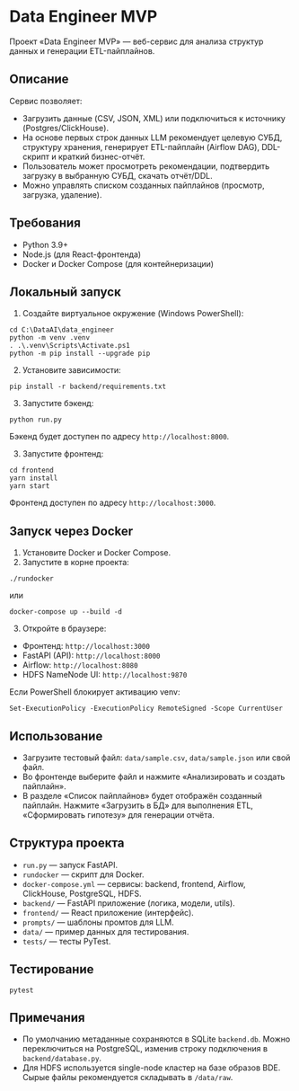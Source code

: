 # Data Engineer MVP

Проект «Data Engineer MVP» — веб-сервис для анализа структур данных и генерации ETL-пайплайнов.

## Описание

Сервис позволяет:
- Загрузить данные (CSV, JSON, XML) или подключиться к источнику (Postgres/ClickHouse).
- На основе первых строк данных LLM рекомендует целевую СУБД, структуру хранения, генерирует ETL-пайплайн (Airflow DAG), DDL-скрипт и краткий бизнес-отчёт.
- Пользователь может просмотреть рекомендации, подтвердить загрузку в выбранную СУБД, скачать отчёт/DDL.
- Можно управлять списком созданных пайплайнов (просмотр, загрузка, удаление).

## Требования

- Python 3.9+
- Node.js (для React-фронтенда)
- Docker и Docker Compose (для контейнеризации)

## Локальный запуск

1. Создайте виртуальное окружение (Windows PowerShell):

```
cd C:\DataAI\data_engineer
python -m venv .venv
. .\.venv\Scripts\Activate.ps1
python -m pip install --upgrade pip
```

2. Установите зависимости:

```
pip install -r backend/requirements.txt
```

3. Запустите бэкенд:

```
python run.py
```

Бэкенд будет доступен по адресу `http://localhost:8000`.

3. Запустите фронтенд:

```
cd frontend
yarn install
yarn start
```

Фронтенд доступен по адресу `http://localhost:3000`.

## Запуск через Docker

1. Установите Docker и Docker Compose.
2. Запустите в корне проекта:

```
./rundocker
```

или

```
docker-compose up --build -d
```

3. Откройте в браузере:
- Фронтенд: `http://localhost:3000`
- FastAPI (API): `http://localhost:8000`
- Airflow: `http://localhost:8080`
- HDFS NameNode UI: `http://localhost:9870`

Если PowerShell блокирует активацию venv:

```
Set-ExecutionPolicy -ExecutionPolicy RemoteSigned -Scope CurrentUser
```

## Использование

- Загрузите тестовый файл: `data/sample.csv`, `data/sample.json` или свой файл.
- Во фронтенде выберите файл и нажмите «Анализировать и создать пайплайн».
- В разделе «Список пайплайнов» будет отображён созданный пайплайн. Нажмите «Загрузить в БД» для выполнения ETL, «Сформировать гипотезу» для генерации отчёта.

## Структура проекта

- `run.py` — запуск FastAPI.
- `rundocker` — скрипт для Docker.
- `docker-compose.yml` — сервисы: backend, frontend, Airflow, ClickHouse, PostgreSQL, HDFS.
- `backend/` — FastAPI приложение (логика, модели, utils).
- `frontend/` — React приложение (интерфейс).
- `prompts/` — шаблоны промтов для LLM.
- `data/` — пример данных для тестирования.
- `tests/` — тесты PyTest.

## Тестирование

```
pytest
```

## Примечания

- По умолчанию метаданные сохраняются в SQLite `backend.db`. Можно переключиться на PostgreSQL, изменив строку подключения в `backend/database.py`.
- Для HDFS используется single-node кластер на базе образов BDE. Сырые файлы рекомендуется складывать в `/data/raw`.


